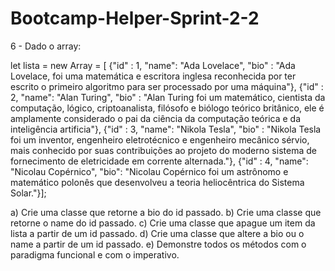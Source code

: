 # Bootcamp-Helper-Sprint-2-2

6 - Dado o array:
 
let lista = new Array<Object> = [
     {"id" : 1, "name": "Ada Lovelace", "bio" : "Ada Lovelace, foi uma matemática e escritora inglesa reconhecida por ter escrito o primeiro algoritmo para ser processado por uma máquina"},
     {"id" : 2, "name": "Alan Turing", "bio" : "Alan Turing foi um matemático, cientista da computação, lógico, criptoanalista, filósofo e biólogo teórico britânico, ele é amplamente considerado o pai da ciência da computação teórica e da inteligência artificia"},
     {"id" : 3, "name": "Nikola Tesla", "bio" : "Nikola Tesla foi um inventor, engenheiro eletrotécnico e engenheiro mecânico sérvio, mais conhecido por suas contribuições ao projeto do moderno sistema de fornecimento de eletricidade em corrente alternada."},
     {"id" : 4, "name": "Nicolau Copérnico", "bio": "Nicolau Copérnico foi um astrônomo e matemático polonês que desenvolveu a teoria heliocêntrica do Sistema Solar."}];

 a) Crie uma classe que retorne a bio do id passado.
 b) Crie uma classe que retorne o name do id passado.
 c) Crie uma classe que apague um item da lista a partir de um id passado.
 d) Crie uma classe que altere a bio ou o name a partir de um id passado.
 e) Demonstre todos os métodos com o paradigma funcional e com o imperativo.
